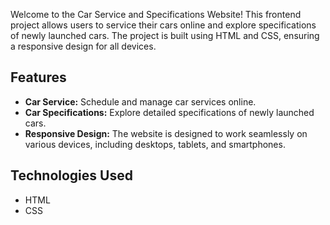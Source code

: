 Welcome to the Car Service and Specifications Website! This frontend project allows users to service their cars online and explore specifications of newly launched cars. The project is built using HTML and CSS, ensuring a responsive design for all devices.

## Features

- **Car Service:** Schedule and manage car services online.
- **Car Specifications:** Explore detailed specifications of newly launched cars.
- **Responsive Design:** The website is designed to work seamlessly on various devices, including desktops, tablets, and smartphones.

## Technologies Used

- HTML
- CSS
